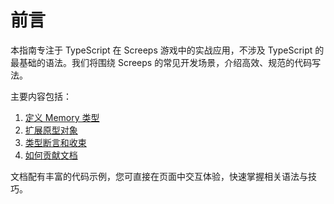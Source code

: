 # 前言

本指南专注于 TypeScript 在 Screeps 游戏中的实战应用，不涉及 TypeScript 的最基础的语法。我们将围绕 Screeps 的常见开发场景，介绍高效、规范的代码写法。

主要内容包括：

1. [定义 Memory 类型](./define-memory.md)
2. [扩展原型对象](./extend-prototype.md)
3. [类型断言和收束](./type-assertion.md)
4. [如何贡献文档](./how-to-contribute.md)

文档配有丰富的代码示例，您可直接在页面中交互体验，快速掌握相关语法与技巧。
